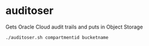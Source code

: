 # auditoser
Gets Oracle Cloud audit trails and puts in Object Storage

```
./auditoser.sh compartmentid bucketname
```
